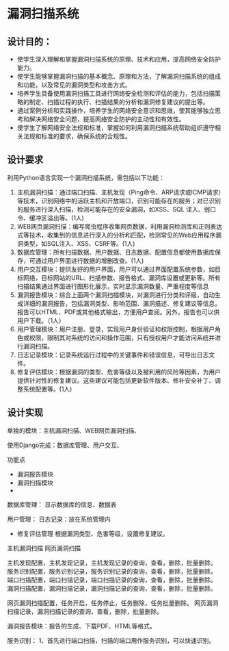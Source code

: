 # 漏洞扫描系统

## 设计目的：

* 使学生深入理解和掌握漏洞扫描系统的原理、技术和应用，提高网络安全防护能力。
* 使学生能够掌握漏洞扫描的基本概念、原理和方法，了解漏洞扫描系统的组成和功能，以及常见的漏洞类型和攻击方式。
* 培养学生具备使用漏洞扫描工具进行网络安全检测和评估的能力，包括扫描策略的制定、扫描过程的执行、扫描结果的分析和漏洞修复建议的提出等。
* 通过案例分析和实践操作，培养学生的网络安全意识和思维，使其能够独立思考和解决网络安全问题，提高网络安全防护的主动性和有效性。
* 使学生了解网络安全法规和标准，掌握如何利用漏洞扫描系统帮助组织遵守相关法规和标准的要求，确保系统的合规性。

## 设计要求

利用Python语言实现一个漏洞扫描系统，需包括以下功能：

1. 主机漏洞扫描：通过端口扫描、主机发现（Ping命令、ARP请求或ICMP请求）等技术，识别网络中的活跃主机和开放端口，识别可能存在的服务；对已识别的服务进行深入扫描，检测可能存在的安全漏洞，如XSS、SQL
   注入、弱口令、缓冲区溢出等。(1人)
2. WEB网页漏洞扫描：编写爬虫程序收集网页数据，利用漏洞检测库和正则表达式等技术，收集到的信息进行深入的分析和匹配，检测常见的Web应用程序漏洞类型，如SQL注入、XSS、CSRF等。(1人)
3. 数据库管理：所有扫描数据、用户数据、日志数据、配置信息都使用数据库保存，可通过用户界面进行数据的增删改查。(1人)
4. 用户交互模块：提供友好的用户界面，用户可以通过界面配置系统参数，如目标网络，目标网站的URL、扫描参数、报告格式、漏洞库设置或更新等。所有扫描结果通过界面进行图形化展示，实时显示漏洞数量、严重程度等信息
5. 漏洞报告模块：综合上面两个漏洞扫描模块，对漏洞进行分类和评级，自动生成详细的漏洞报告，包括漏洞类型、影响范围、漏洞描述、修复建议等信息。报告可以HTML、PDF或其他格式输出，方便用户查阅。另外，报告也可以供用户下载。（1人）
6. 用户管理模块：用户注册、登录，实现用户身份验证和权限控制，根据用户角色或权限，限制其对系统的访问和操作范围，只有授权用户才能访问系统并进行漏洞扫描。
7. 日志记录模块：记录系统运行过程中的关键事件和错误信息，可导出日志文件。
8. 修复评估模块：根据漏洞的类型、危害等级以及被利用的风险等因素，为用户提供针对性的修复建议。这些建议可能包括更新软件版本、修补安全补丁、调整系统配置等。(1人)

## 设计实现

单独的模块：主机漏洞扫描、WEB网页漏洞扫描、

使用Django完成：数据库管理、用户交互、

功能点

* 漏洞报告模块
* 漏洞扫描模块
*

数据库管理： 显示数据库的信息、数据表

用户管理： 日志记录：放在系统管理内

* 修复评估管理 根据漏洞类型、危害等级，设置修复建议。

主机漏洞扫描 网页漏洞扫描

主机发现配置，主机发现记录，主机发现记录的查询，查看，删除，批量删除。 服务识别配置，服务识别记录，服务识别记录的查询，查看，删除，批量删除。 端口扫描配置，端口扫描记录，端口扫描记录的查询，查看，删除，批量删除。
漏洞扫描配置，漏洞扫描记录，漏洞扫描记录的查询，查看，删除，批量删除。

网页漏洞扫描配置，任务开启，任务停止，任务删除，任务批量删除。 网页漏洞扫描记录，漏洞扫描记录的查询，查看，删除，批量删除。

漏洞报告模块：报告的生成、下载PDF、HTML等格式。

服务识别： 1、首先进行端口扫描，扫描的端口用作服务识别，可以快速识别。


